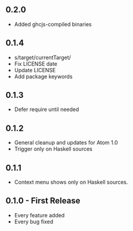 ## 0.2.0
* Added ghcjs-compiled binaries

## 0.1.4
* s/target/currentTarget/
* Fix LICENSE date
* Update LICENSE
* Add package keywords

## 0.1.3
* Defer require until needed

## 0.1.2
* General cleanup and updates for Atom 1.0
* Trigger only on Haskell sources

## 0.1.1
* Context menu shows only on Haskell sources.

## 0.1.0 - First Release
* Every feature added
* Every bug fixed
